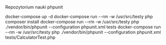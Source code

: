 Repozytorium nauki phpunit

docker-compose up -d
docker-compose run --rm -w /usr/src/testy php composer install
docker-compose run --rm -w /usr/src/testy php ./vendor/bin/phpunit --configuration phpunit.xml tests
docker-compose run --rm -w /usr/src/testy php ./vendor/bin/phpunit --configuration phpunit.xml tests/CalculatorTest.php